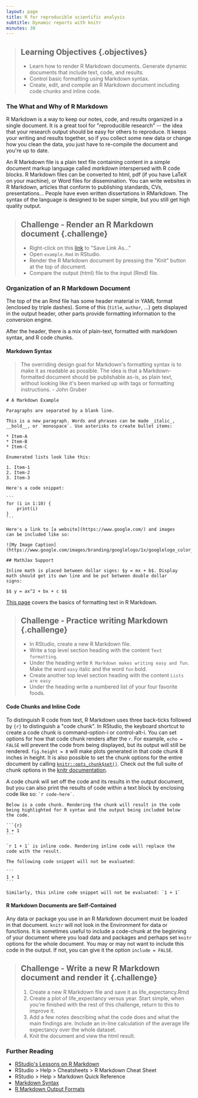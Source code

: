 ```yaml
---
layout: page
title: R for reproducible scientific analysis
subtitle: Dynamic reports with knitr
minutes: 30
---
```




> ## Learning Objectives {.objectives}
>
> * Learn how to render R Markdown documents. Generate dynamic documents that include text, code, and results.
> * Control basic formatting using Markdown syntax.
> * Create, edit, and compile an R Markdown document including code chunks and inline code.

### The What and Why of R Markdown

R Markdown is a way to keep our notes, code, and results organized in a single document. It is a great tool for "reproducible research" -- the idea that your research output should be easy for others to reproduce. It keeps your writing and results together, so if you collect some new data or change how you clean the data, you just have to re-compile the document and you're up to date.

An R Markdown file is a plain text file containing content in a simple document markup language called *markdown* interspersed with R code blocks. R Markdown files can be converted to html, pdf (if you have LaTeX on your machine), or Word files for dissemination. You can write websites in R Markdown, articles that conform to publishing standards, CVs, presentations... People have even written dissertations in RMarkdown. The syntax of the language is designed to be super simple, but you still get high quality output.

> ## Challenge - Render an R Markdown document {.challenge}
> 
> - Right-click on this [link](./code/example.Rmd) to "Save Link As..."
> - Open `example.Rmd` in RStudio.
> - Render the R Markdown document by pressing the "Knit" button at the top of document.
> - Compare the output (html) file to the input (Rmd) file.

### Organization of an R Markdown Document

The top of the an Rmd file has some header material in YAML format (enclosed by triple dashes). Some of this (`title`, `author`, ...) gets displayed in the output header, other parts provide formatting information to the conversion engine.

After the header, there is a mix of plain-text, formatted with markdown syntax, and R code chunks. 

#### Markdown Syntax

> The overriding design goal for Markdown's formatting syntax is to make it as readable as possible. The idea is that a Markdown-formatted document should be publishable as-is, as plain text, without looking like it's been marked up with tags or formatting instructions. - John Gruber

    # A Markdown Example
    
    Paragraphs are separated by a blank line.
    
    This is a new paragraph. Words and phrases can be made _italic_,
    __bold__, or `monospace`. Use asterisks to create bullet items:

    * Item-A
    * Item-B
    * Item-C
    
    Enumerated lists look like this:
    
    1. Item-1
    2. Item-2
    3. Item-3
    
    Here's a code snippet:
    
    ```
    for (i in 1:10) {
        print(i)
    }
    ```
    
    Here's a link to [a website](https://www.google.com/) and images
    can be included like so:
    
    ![My Image Caption](https://www.google.com/images/branding/googlelogo/1x/googlelogo_color_272x92dp.png)
    
    ## MathJax Support
    
    Inline math is placed between dollar signs: $y = mx + b$. Display
    math should get its own line and be put between double dollar
    signs:
    
    $$ y = ax^2 + bx + c $$

[This page](http://rmarkdown.rstudio.com/authoring_basics.html) covers the basics of formatting text in R Markdown.

> ## Challenge - Practice writing Markdown {.challenge}
> 
> - In RStudio, create a new R Markdown file.
> - Write a top level section heading with the content `Text formatting`.
> - Under the heading write `R Markdown makes writing easy and fun`. Make the word `easy` italic and the word `fun` bold.
> - Create another top level section heading with the content `Lists are easy`
> - Under the heading write a numbered list of your four favorite foods.
> 

#### Code Chunks and Inline Code

To distinguish R code from text, R Markdown uses three back-ticks followed by `{r}` to distinguish a "code chunk". In RStudio, the keyboard shortcut to create a code chunk is command-option-i or control-alt-i. You can set options for how that code chunk renders after the `r`. For example, `echo = FALSE` will prevent the code from being displayed, but its output will still be rendered. `fig.height = 8` will make plots generated in that code chunk 8 inches in height. It is also possible to set the chunk options for the entire document by calling [`knitr::opts_chunk$set()`](http://kbroman.org/knitr_knutshell/pages/Rmarkdown.html#global-chunk-options). Check out the full suite of chunk options in the [knitr documentation](http://yihui.name/knitr/options/).

A code chunk will set off the code and its results in the output document, but you can also print the results of code within a text block by enclosing code like so: `` `r code-here` ``.

    Below is a code chunk. Rendering the chunk will result in the code
    being highlighted for R syntax and the output being included below
    the code.
    
    ```{r}
    1 + 1
    ```
    
    `r 1 + 1` is inline code. Rendering inline code will replace the
    code with the result.

    The following code snippet will not be evaluated:
    
    ```
    1 + 1
    ```
    
    Similarly, this inline code snippet will not be evaluated: `1 + 1`

#### R Markdown Documents are Self-Contained

Any data or package you use in an R Markdown document must be loaded in that document. `knitr` will not look in the Environment for data or functions. It is sometimes useful to include a code-chunk at the beginning of your document where you load data and packages and perhaps set `knitr` options for the whole document. You may or may not want to include this code in the output. If not, you can give it the option `include = FALSE`.

> ## Challenge - Write a new R Markdown document and render it {.challenge}
>
> 1. Create a new R Markdown file and save it as life_expectancy.Rmd
> 2. Create a plot of life_expectancy versus year. Start simple, when you're finished with the rest of this challenge, return to this to improve it.
> 3. Add a few notes describing what the code does and what the main findings are. Include an in-line calculation of the average life expectancy over the whole dataset.
> 4. Knit the document and view the html result.

### Further Reading

*   [RStudio's Lessons on R Markdown](http://rmarkdown.rstudio.com/lesson-1.html)
*   RStudio > Help > Cheatsheets > R Markdown Cheat Sheet
*   RStudio > Help > Markdown Quick Reference
*   [Markdown Syntax](https://daringfireball.net/projects/markdown/syntax)
*   [R Markdown Output Formats](http://rmarkdown.rstudio.com/formats.html)
